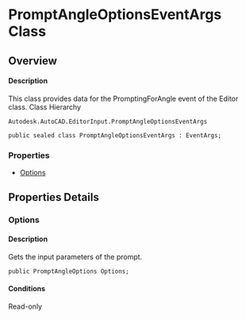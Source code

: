 # PromptAngleOptionsEventArgs Class

## Overview

#### Description
This class provides data for the PromptingForAngle event of the Editor class.
Class Hierarchy
```text
Autodesk.AutoCAD.EditorInput.PromptAngleOptionsEventArgs
```

```text
public sealed class PromptAngleOptionsEventArgs : EventArgs;
```

### Properties

- [Options](#options)


## Properties Details

### Options

#### Description
Gets the input parameters of the prompt.
```text
public PromptAngleOptions Options;
```

#### Conditions
Read-only